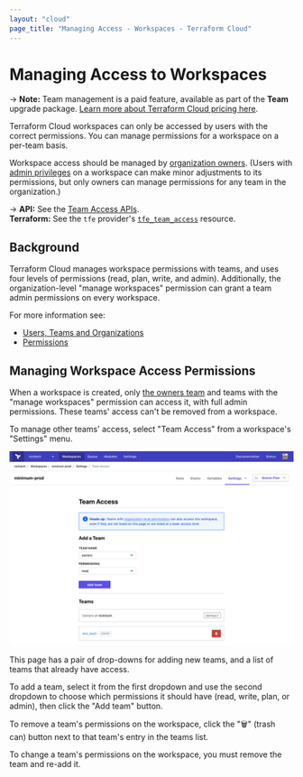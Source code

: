 ```yaml
---
layout: "cloud"
page_title: "Managing Access - Workspaces - Terraform Cloud"
---
```


# Managing Access to Workspaces

-> **Note:** Team management is a paid feature, available as part of the **Team** upgrade package. [Learn more about Terraform Cloud pricing here](https://www.hashicorp.com/products/terraform/pricing/).

Terraform Cloud workspaces can only be accessed by users with the correct permissions. You can manage permissions for a workspace on a per-team basis.

Workspace access should be managed by [organization owners](../users-teams-organizations/teams.html#the-owners-team). (Users with [admin privileges](../users-teams-organizations/permissions.html) on a workspace can make minor adjustments to its permissions, but only owners can manage permissions for any team in the organization.)

-> **API:** See the [Team Access APIs](../api/team-access.html). <br/>
**Terraform:** See the `tfe` provider's [`tfe_team_access`](/docs/providers/tfe/r/team_access.html) resource.

## Background

Terraform Cloud manages workspace permissions with teams, and uses four levels of permissions (read, plan, write, and admin). Additionally, the organization-level "manage workspaces" permission can grant a team admin permissions on every workspace.

For more information see:

- [Users, Teams and Organizations](../users-teams-organizations/index.html)
- [Permissions](../users-teams-organizations/permissions.html)

## Managing Workspace Access Permissions

When a workspace is created, only [the owners team](../users-teams-organizations/teams.html#the-owners-team) and teams with the "manage workspaces" permission can access it, with full admin permissions. These teams' access can't be removed from a workspace.

To manage other teams' access, select "Team Access" from a workspace's "Settings" menu.

![Screenshot: a workspace's access settings page](./images/access.png)

This page has a pair of drop-downs for adding new teams, and a list of teams that already have access.

To add a team, select it from the first dropdown and use the second dropdown to choose which permissions it should have (read, write, plan, or admin), then click the "Add team" button.

To remove a team's permissions on the workspace, click the "🗑" (trash can) button next to that team's entry in the teams list.

To change a team's permissions on the workspace, you must remove the team and re-add it.
